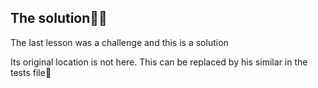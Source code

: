 ## The solution🤝💥

The last lesson was a challenge and this is a solution

Its original location is not here. This can be replaced by his similar in the tests file🚨
